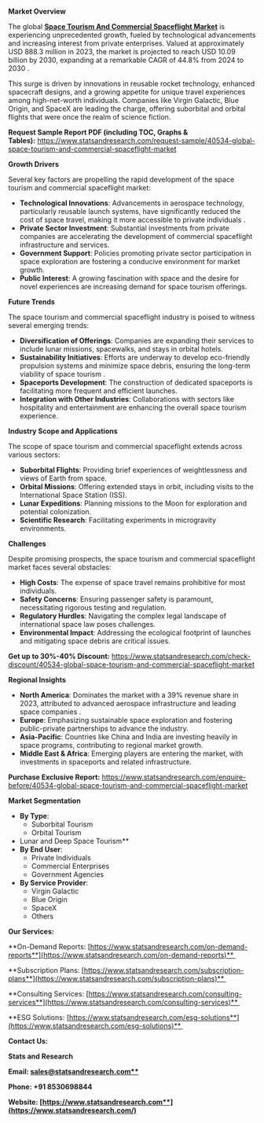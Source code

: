 ﻿**Market Overview**

The global [**Space Tourism And Commercial Spaceflight Market**](https://www.statsandresearch.com/report/40534-global-space-tourism-and-commercial-spaceflight-market) is experiencing unprecedented growth, fueled by technological advancements and increasing interest from private enterprises. Valued at approximately USD 888.3 million in 2023, the market is projected to reach USD 10.09 billion by 2030, expanding at a remarkable CAGR of 44.8% from 2024 to 2030 .

This surge is driven by innovations in reusable rocket technology, enhanced spacecraft designs, and a growing appetite for unique travel experiences among high-net-worth individuals. Companies like Virgin Galactic, Blue Origin, and SpaceX are leading the charge, offering suborbital and orbital flights that were once the realm of science fiction. 

**Request Sample Report PDF (including TOC, Graphs & Tables):** <https://www.statsandresearch.com/request-sample/40534-global-space-tourism-and-commercial-spaceflight-market>


**Growth Drivers**

Several key factors are propelling the rapid development of the space tourism and commercial spaceflight market:

- **Technological Innovations**: Advancements in aerospace technology, particularly reusable launch systems, have significantly reduced the cost of space travel, making it more accessible to private individuals . 
- **Private Sector Investment**: Substantial investments from private companies are accelerating the development of commercial spaceflight infrastructure and services.
- **Government Support**: Policies promoting private sector participation in space exploration are fostering a conducive environment for market growth.
- **Public Interest**: A growing fascination with space and the desire for novel experiences are increasing demand for space tourism offerings.

**Future Trends**

The space tourism and commercial spaceflight industry is poised to witness several emerging trends:

- **Diversification of Offerings**: Companies are expanding their services to include lunar missions, spacewalks, and stays in orbital hotels.
- **Sustainability Initiatives**: Efforts are underway to develop eco-friendly propulsion systems and minimize space debris, ensuring the long-term viability of space tourism . 
- **Spaceports Development**: The construction of dedicated spaceports is facilitating more frequent and efficient launches.
- **Integration with Other Industries**: Collaborations with sectors like hospitality and entertainment are enhancing the overall space tourism experience.

**Industry Scope and Applications**

The scope of space tourism and commercial spaceflight extends across various sectors:

- **Suborbital Flights**: Providing brief experiences of weightlessness and views of Earth from space. 
- **Orbital Missions**: Offering extended stays in orbit, including visits to the International Space Station (ISS).
- **Lunar Expeditions**: Planning missions to the Moon for exploration and potential colonization.
- **Scientific Research**: Facilitating experiments in microgravity environments.

**Challenges**

Despite promising prospects, the space tourism and commercial spaceflight market faces several obstacles:

- **High Costs**: The expense of space travel remains prohibitive for most individuals.
- **Safety Concerns**: Ensuring passenger safety is paramount, necessitating rigorous testing and regulation.
- **Regulatory Hurdles**: Navigating the complex legal landscape of international space law poses challenges.
- **Environmental Impact**: Addressing the ecological footprint of launches and mitigating space debris are critical issues. 

**Get up to 30%-40% Discount:** <https://www.statsandresearch.com/check-discount/40534-global-space-tourism-and-commercial-spaceflight-market> 

**Regional Insights**

- **North America**: Dominates the market with a 39% revenue share in 2023, attributed to advanced aerospace infrastructure and leading space companies . 
- **Europe**: Emphasizing sustainable space exploration and fostering public-private partnerships to advance the industry.
- **Asia-Pacific**: Countries like China and India are investing heavily in space programs, contributing to regional market growth.
- **Middle East & Africa**: Emerging players are entering the market, with investments in spaceports and related infrastructure.

**Purchase Exclusive Report:** <https://www.statsandresearch.com/enquire-before/40534-global-space-tourism-and-commercial-spaceflight-market> 

**Market Segmentation**

- **By Type**:
  - Suborbital Tourism
  - Orbital Tourism
- Lunar and Deep Space Tourism** 
- **By End User**:
  - Private Individuals
  - Commercial Enterprises
  - Government Agencies
- **By Service Provider**:
  - Virgin Galactic
  - Blue Origin
  - SpaceX
  - Others

**Our Services:** 

**On-Demand Reports: [https://www.statsandresearch.com/on-demand-reports**](https://www.statsandresearch.com/on-demand-reports)** 

**Subscription Plans: [https://www.statsandresearch.com/subscription-plans**](https://www.statsandresearch.com/subscription-plans)** 

**Consulting Services: [https://www.statsandresearch.com/consulting-services**](https://www.statsandresearch.com/consulting-services)** 

**ESG Solutions: [https://www.statsandresearch.com/esg-solutions**](https://www.statsandresearch.com/esg-solutions)** 

**Contact Us:** 

**Stats and Research** 

**Email: [sales@statsandresearch.com**](mailto:sales@statsandresearch.com)** 

**Phone: +91 8530698844** 

**Website: [https://www.statsandresearch.com**](https://www.statsandresearch.com/)**
